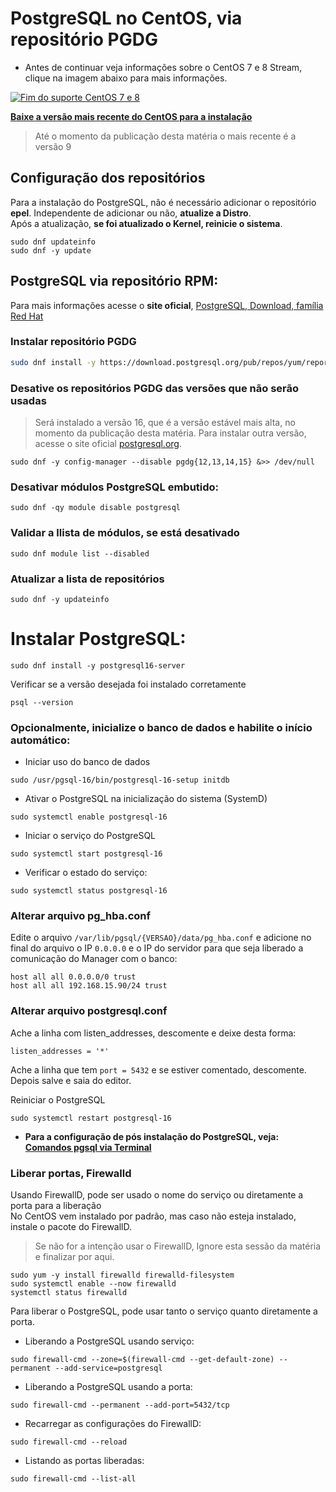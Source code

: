 # PostgreSQL no CentOS, via repositório PGDG

- Antes de continuar veja informações sobre o CentOS 7 e 8 Stream, clique na imagem abaixo para mais informações.

[![Fim do suporte CentOS 7 e 8](https://i.imgur.com/Zpk4dzc.png)](https://blog.centos.org/2023/04/end-dates-are-coming-for-centos-stream-8-and-centos-linux-7/)

[**Baixe a versão mais recente do CentOS para a instalação**](https://www.centos.org/download/#centos-stream)
> Até o momento da publicação desta matéria o mais recente é a versão 9

## Configuração dos repositórios 

Para a instalação do PostgreSQL, não é necessário adicionar o repositório **epel**.
Independente de adicionar ou não, **atualize a Distro**.  
Após a atualização, **se foi atualizado o Kernel, reinicie o sistema**.  

```
sudo dnf updateinfo
sudo dnf -y update
```

## PostgreSQL via repositório RPM:

Para mais informações acesse o **site oficial**, [PostgreSQL, Download, família Red Hat](https://www.postgresql.org/download/linux/redhat/)

### Instalar repositório PGDG

```bash
sudo dnf install -y https://download.postgresql.org/pub/repos/yum/reporpms/EL-9-x86_64/pgdg-redhat-repo-latest.noarch.rpm
```

### Desative os repositórios PGDG das versões que não serão usadas
>Será instalado a versão 16, que é a versão estável mais alta, no momento da publicação desta matéria.
>Para instalar outra versão, acesse o site oficial [postgresql.org](https://www.postgresql.org/).

```
sudo dnf -y config-manager --disable pgdg{12,13,14,15} &>> /dev/null
```

### Desativar módulos PostgreSQL embutido:

```
sudo dnf -qy module disable postgresql
```

### Validar a llista de módulos, se está desativado

```
sudo dnf module list --disabled
```

### Atualizar a lista de repositórios

```
sudo dnf -y updateinfo
```

# Instalar PostgreSQL:

```
sudo dnf install -y postgresql16-server
```

Verificar se a versão desejada foi instalado corretamente  

```
psql --version
```

### Opcionalmente, inicialize o banco de dados e habilite o início automático:

- Iniciar uso do banco de dados

```
sudo /usr/pgsql-16/bin/postgresql-16-setup initdb
```

- Ativar o PostgreSQL na inicialização do sistema (SystemD)

```
sudo systemctl enable postgresql-16
```

- Iniciar o serviço do PostgreSQL

```
sudo systemctl start postgresql-16
```

- Verificar o estado do serviço:

```
sudo systemctl status postgresql-16
```

### Alterar arquivo pg_hba.conf  

Edite o arquivo `/var/lib/pgsql/{VERSAO}/data/pg_hba.conf` e adicione no final do arquivo o IP `0.0.0.0` e o IP do servidor para que seja liberado a comunicação do Manager com o banco:

```
host all all 0.0.0.0/0 trust
host all all 192.168.15.90/24 trust
```

### Alterar arquivo postgresql.conf  

Ache a linha com listen_addresses, descomente e deixe desta forma:

```
listen_addresses = '*'  
```

Ache a linha que tem `port = 5432` e se estiver comentado, descomente.
Depois salve e saia do editor.

Reiniciar o PostgreSQL  

```
sudo systemctl restart postgresql-16
```

- **Para a configuração de pós instalação do PostgreSQL, veja:**
[**Comandos pgsql via Terminal**](https://elppans.github.io/doc-bd/pgsql_via_Terminal)

### Liberar portas, Firewalld  

Usando FirewallD, pode ser usado o nome do serviço ou diretamente a porta para a liberação  
No CentOS vem instalado por padrão, mas caso não esteja instalado, instale o pacote do FirewallD.  
> Se não for a intenção usar o FirewallD, Ignore esta sessão da matéria e finalizar por aqui.

```
sudo yum -y install firewalld firewalld-filesystem
sudo systemctl enable --now firewalld
systemctl status firewalld
```

Para liberar o PostgreSQL, pode usar tanto o serviço quanto diretamente a porta.  

- Liberando a PostgreSQL usando serviço:  

```
sudo firewall-cmd --zone=$(firewall-cmd --get-default-zone) --permanent --add-service=postgresql
```

- Liberando a PostgreSQL usando a porta:  

```
sudo firewall-cmd --permanent --add-port=5432/tcp
```

- Recarregar as configurações do FirewallD:    

```
sudo firewall-cmd --reload 
```

- Listando as portas liberadas:

```
sudo firewall-cmd --list-all
```
